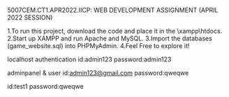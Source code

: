 5007CEM.CT1.APR2022.IICP: WEB DEVELOPMENT ASSIGNMENT (APRIL 2022 SESSION)


1.To run this project, download the code and place it in the \xampp\htdocs.
2.Start up XAMPP and run Apache and MySQL.
3.Import the databases (game_website.sql) into PHPMyAdmin.
4.Feel Free to explore it!

localhost authentication 
id:admin123
password:admin123


adminpanel & user
id:admin123@gmail.com
password:qweqwe


id:test1
password:qweqwe

